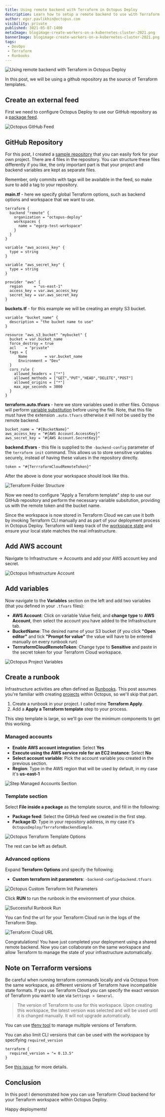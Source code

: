```yaml
---
title: Using remote backend with Terraform in Octopus Deploy
description: Learn how to setup a remote backend to use with Terraform in Octopus Deploy.
author: egor.pavlikhin@octopus.com
visibility: private
published: 3021-05-07-1400
metaImage: blogimage-create-workers-on-a-kubernetes-cluster-2021.png
bannerImage: blogimage-create-workers-on-a-kubernetes-cluster-2021.png
tags:
 - DevOps
 - Terraform
 - Runbooks
---
```


![Using remote backend with Terraform in Octopus Deploy](blogimage-create-workers-on-a-kubernetes-cluster-2021.png)

In this post, we will be using a github repository as the source of Terraform templates.

## Create an external feed

First we need to configure Octopus Deploy to use our GitHub repository as a [package feed](https://octopus.com/docs/packaging-applications/package-repositories/github-feeds).  

![Octopus GitHub Feed](octopus-external-feed.png)

## GitHub Repository

For this post, I created a [sample repository](https://github.com/OctopusDeploy/TerraformBackendSample) that you can easily fork for your own project. There are 4 files in the repository. You can structure these files differently if you like, the only important part is that your project and backend variables are kept as separate files.

Remember, only commits with tags will be available in the feed, so make sure to add a tag to your repository.

**main.tf** - here we specify global Terraform options, such as backend options and workspace that we want to use.
```
terraform {
  backend "remote" {
    organization = "octopus-deploy"
    workspaces {
      name = "egorp-test-workspace"
    }
  }
}

variable "aws_access_key" {
  type = string
}

variable "aws_secret_key" {
  type = string
}

provider "aws" {
  region     = "us-east-1"
  access_key = var.aws_access_key
  secret_key = var.aws_secret_key
}
```

**buckets.tf** - for this example we will be creating an empty S3 bucket.
```
variable "bucket_name" {
  description = "the bucket name to use"
}

resource "aws_s3_bucket" "mybucket" {
  bucket = var.bucket_name
  force_destroy = true
  acl    = "private"
  tags = {
      Name        = var.bucket_name
      Environment = "Dev"
  }
  cors_rule {
    allowed_headers = ["*"]
    allowed_methods = ["GET","PUT","HEAD","DELETE","POST"]
    allowed_origins = ["*"]
    max_age_seconds = 3000
  }
}
```

**terraform.auto.tfvars** - here we store variables used in other files. Octopus will perform [variable substitution](https://octopus.com/docs/projects/variables/variable-substitutions) before using the file. Note, that this file must have the extension `.auto.tfvars` otherwise it will not be used by the remote backend.
``` 
bucket_name = "#{BucketName}"
aws_access_key = "#{AWS Account.AccessKey}"
aws_secret_key = "#{AWS Account.SecretKey}"
```

**backend.tfvars** - this file is supplied to the `-backend-config` parameter of the `terraform init` command. This allows us to store sensitive variables securely, instead of having these values in the repository directly.
```
token = "#{TerrraformCloudRemoteToken}"
```

After the above is done your workspace should look like this.

![Terraform Folder Structure](octopus-terraform-folder-structure.png)

Now we need to configure "Apply a Terraform template" step to use our GitHub repository and perform the necessary variable subsitution, providing us with the remote token and the bucket name.

Since the workspace is now stored in Terraform Cloud we can use it both by invoking Terraform CLI manually and as part of your deployment process in Octopus Deploy. Terraform will keep track of the [workspace state](https://www.terraform.io/docs/language/state/index.html) and ensure your local state matches the real infrastructure.

## Add AWS account

Navigate to Infrastructure -> Accounts and add your AWS account key and secret.

![Octopus Infrastructure Account](octopus-infrastructure-account.png)

## Add variables
Now navigate to the **Variables** section on the left and add two variables (that you defined in your `.tfvars` files):

- **AWS Account**: Click on variable Value field, and **change type** to **AWS Account**, then select the account you have added to the Infrastructure tab.
- **BucketName**: The desired name of your S3 bucket (if you click **"Open editor"** and tick **"Prompt for value"** the value will have to be entered manually on every runbook run)
- **TerrraformCloudRemoteToken**: Change type to **Sensitive** and paste in the secret token for your Terraform Cloud workspace.

![Octopus Project Variables](octopus-project-variables.png)

## Create a runbook

Infrastructure activities are often defined as [Runbooks](https://octopus.com/docs/runbooks). This post assumes you're familiar with creating [projects](https://octopus.com/docs/projects) within Octopus, so we'll skip that part.  

1. Create a runbook in your project. I called mine **Terraform Apply**.
1. Add a **Apply a Terraform template** step to your process.

This step template is large, so we'll go over the minimum components to get this working.

### Managed accounts
- **Enable AWS account integration**: Select **Yes**
- **Execute using the AWS service role for an EC2 instance**: Select **No**
- **Select account variable**: Pick the account variable you created in the previous section.
- **Region**: Type in the AWS region that will be used by default, in my case it's **us-east-1**

![Step Managed Accounts Section](octopus-managed-accounts.png)

### Template section
Select **File inside a package** as the template source, and fill in the following:

- **Package feed**: Select the GitHub feed we created in the first step.
- **Package ID**: Type in your repository address, in my case it's `OctopusDeploy/TerraformBackendSample`.

![Octopus Terraform Template Options](octopus-terraform-template-options.png)

The rest can be left as default.

### Advanced options
Expand **Terraform Options** and specify the following:

- **Custom terraform init parameters**: `-backend-config=backend.tfvars`

![Octopus Custom Terraform Init Parameters](octopus-custom-terraform-init-params.png)

Click **RUN** to run the runbook in the environment of your choice.

![Successful Runbook Run](octopus-successful-run.png)

You can find the url for your Terraform Cloud run in the logs of the Terraform Step.

![Terraform Cloud URL](terraform-cloud-url.png)

Congratulations! You have just completed your deployment using a shared remote backend. Now you can collaborate on the same workspace and allow Terraform to manage the state of your infrastructure automatically.

## Note on Terraform versions

Be careful when running terraform commands locally and via Octopus from the same workspace, as different versions of Terraform have incompatible state formats. If you use Terraform Cloud you can specify the exact version of Terraform you want to use via `Settings > General`.

> The version of Terraform to use for this workspace. Upon creating this workspace, the latest version was selected and  will be used until it is changed manually. It will not upgrade automatically.

You can use [tfenv tool](https://github.com/tfutils/tfenv) to manage multiple versions of Terraform.

You can also limit CLI versions that can be used with the workspace by specifying `required_version`
```
terraform {
  required_version = "= 0.13.5"
}
```

See [this issue](https://github.com/hashicorp/terraform/issues/23290) for more details.

## Conclusion

In this post I demonstrated how you can use Terraform Cloud backend for your Terraform workspace within Octopus Deploy.

Happy deployments!
